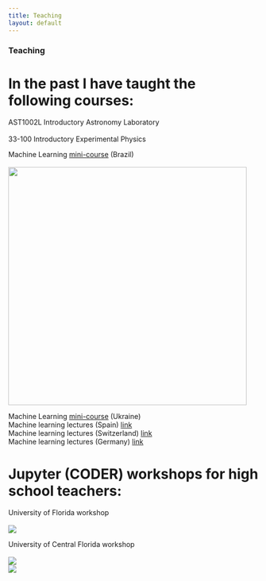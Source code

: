 ```yaml
---
title: Teaching
layout: default
---
```



###  Teaching

# In the past I have taught the following courses:

AST1002L Introductory Astronomy Laboratory<br><br>
33-100 Introductory Experimental Physics

Machine Learning  <a href="https://indico.cern.ch/event/402660/">mini-course</a> (Brazil)  <br><br>
<img style="width:480px" src="http://ep-news.web.cern.ch/sites/ep-news.web.cern.ch/files/SFT2_0.png"/>

Machine Learning  <a href="https://sites.google.com/site/kafedramatematikikau/ogolosenna/23lutogovidbudetsaon-lajnlekciadrsergiaglejzerauniversitetfloridicern">mini-course</a> (Ukraine)   
Machine learning lectures (Spain) <a href="http://benasque.org/2017tae/">link</a>   
Machine learning lectures (Switzerland) <a href="https://indico.cern.ch/event/645016/">link</a>   
Machine learning lectures (Germany) <a href="https://indico.desy.de/conferenceDisplay.py?confId=9288">link</a>   

# Jupyter (CODER) workshops for high school teachers:

University of Florida <a herf="https://indico.cern.ch/event/610613/">workshop</a>   <br><br>
<img src="http://coder.web.cern.ch/sites/coder.web.cern.ch/files/styles/large/public/IMG_1824.JPG"/>

University of Central Florida <a herf="https://indico.cern.ch/event/616338/">workshop</a><br><br>
<img src="http://coder.web.cern.ch/sites/coder.web.cern.ch/files/styles/large/public/tiki-download_file.php-3.jpeg"/>  
<img src="http://coder.web.cern.ch/sites/coder.web.cern.ch/files/styles/large/public/tiki-download_file.php-5.jpeg"/>
